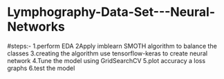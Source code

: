 # Lymphography-Data-Set---Neural-Networks
#steps:-
1.perform EDA
2Apply imblearn SMOTH algorithm to balance the classes
3.creating the algorithm use tensorflow-keras to create neural network
4.Tune the model using GridSearchCV
5.plot accuracy a loss graphs 
6.test the model
